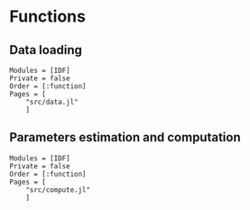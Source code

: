 # Functions

## Data loading

```@autodocs
Modules = [IDF]
Private = false
Order = [:function]
Pages = [
    "src/data.jl"
    ]
```

## Parameters estimation and computation

```@autodocs
Modules = [IDF]
Private = false
Order = [:function]
Pages = [
    "src/compute.jl"
    ]
```